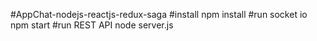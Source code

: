 #AppChat-nodejs-reactjs-redux-saga
#install
npm install
#run socket io
npm start
#run REST API 
node server.js